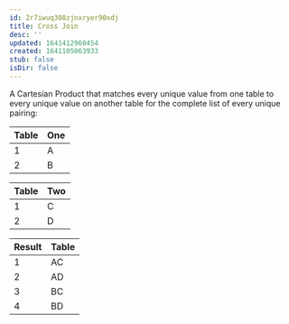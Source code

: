 ```yaml
---
id: 2r7iwuq308zjnxryer90xdj
title: Cross Join
desc: ''
updated: 1641412960454
created: 1641105063933
stub: false
isDir: false
---
```



A Cartesian Product that matches every unique value from one table to every unique value on another table for the complete list of every unique pairing:

| Table | One |
| ----- | --- |
| 1     | A   |
| 2     | B   |


| Table | Two |
| ----- | --- |
| 1     | C   |
| 2     | D   |


| Result | Table |
| ------ | ----- |
| 1      | AC    |
| 2      | AD    |
| 3      | BC    |
| 4      | BD    |
